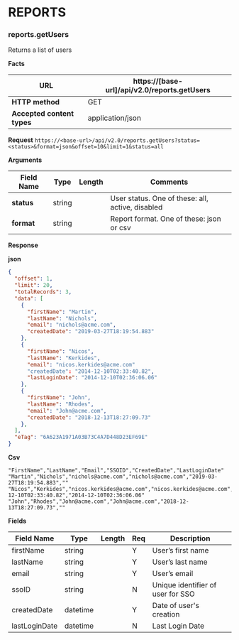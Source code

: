 ﻿**REPORTS**
=================

### reports.getUsers

Returns a list of users

**Facts**

| **URL**                    | https://[base-url]/api/v2.0/reports.getUsers |
|----------------------------|-------------------------------------------------------------|
| **HTTP method**            | GET                                                         |
| **Accepted content types** | application/json                                            |

**Request**
`
https://<base-url>/api/v2.0/reports.getUsers?status=<status>&format=json&offset=10&limit=1&status=all
`

**Arguments**

| **Field Name** | **Type**       | **Length** | **Comments**                                               |
|----------------|----------------|------------|------------------------------------------------------------|
| **status**     | string         |            |User status. One of these: all, active, disabled|
| **format**     | string         |            |Report format. One of these: json or csv                                                 |


**Response**

**json** 

```json
{
  "offset": 1,
  "limit": 20,
  "totalRecords": 3,
  "data": [
    {
      "firstName": "Martin",
      "lastName": "Nichols",
      "email": "nichols@acme.com",
      "createdDate": "2019-03-27T18:19:54.883"
    },
    {
      "firstName": "Nicos",
      "lastName": "Kerkides",
      "email": "nicos.kerkides@acme.com"
      "createdDate": "2014-12-10T02:33:40.82",
      "lastLoginDate": "2014-12-10T02:36:06.06"
    },
    {
      "firstName": "John",
      "lastName": "Rhodes",
      "email": "John@acme.com",
      "createdDate": "2018-12-13T18:27:09.73"
    },
  ],
  "eTag": "6A623A1971A03B73C4A7D448D23EF69E"
}
```

**Csv**

```text
"FirstName","LastName","Email","SSOID","CreatedDate","LastLoginDate"
"Martin","Nichols","nichols@acme.com","nichols@acme.com","2019-03-27T18:19:54.883",""
"Nicos","Kerkides","nicos.kerkides@acme.com","nicos.kerkides@acme.com","2014-12-10T02:33:40.82","2014-12-10T02:36:06.06"
"John","Rhodes","John@acme.com","John@acme.com","2018-12-13T18:27:09.73",""
```

**Fields**

| **Field Name**   | **Type**       | **Length** | **Req** | **Description**                       |
|------------------|----------------|------------|---------|---------------------------------------|
| firstName        | string         |            | Y       | User’s first name                     |
| lastName         | string         |            | Y       | User’s last name                      |
| email            | string         |            | Y       | User’s email                          |
| ssoID            | string         |            | N       | Unique identifier of user for SSO     |
| createdDate      | datetime       |            | Y       | Date of user's creation               |
| lastLoginDate    | datetime       |            | N       | Last Login Date                        |
